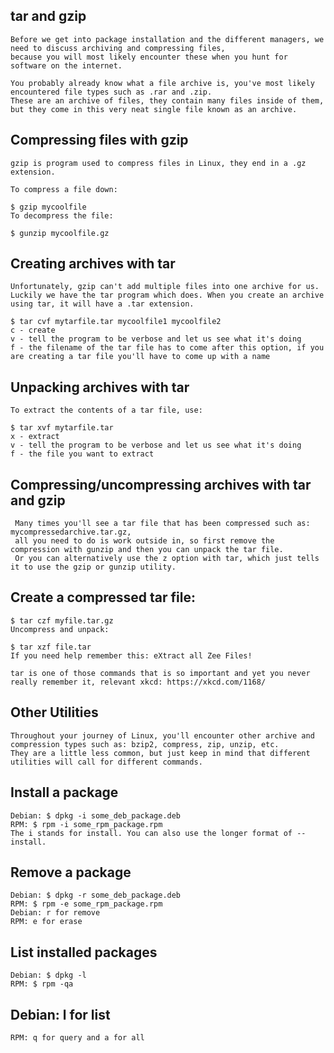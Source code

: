 ## tar and gzip
    Before we get into package installation and the different managers, we need to discuss archiving and compressing files, 
    because you will most likely encounter these when you hunt for software on the internet.

    You probably already know what a file archive is, you've most likely encountered file types such as .rar and .zip. 
    These are an archive of files, they contain many files inside of them, but they come in this very neat single file known as an archive.

## Compressing files with gzip

    gzip is program used to compress files in Linux, they end in a .gz extension.

    To compress a file down:

    $ gzip mycoolfile
    To decompress the file:

    $ gunzip mycoolfile.gz
## Creating archives with tar
    Unfortunately, gzip can't add multiple files into one archive for us. 
    Luckily we have the tar program which does. When you create an archive using tar, it will have a .tar extension.

    $ tar cvf mytarfile.tar mycoolfile1 mycoolfile2
    c - create
    v - tell the program to be verbose and let us see what it's doing
    f - the filename of the tar file has to come after this option, if you are creating a tar file you'll have to come up with a name
## Unpacking archives with tar

    To extract the contents of a tar file, use:

    $ tar xvf mytarfile.tar
    x - extract
    v - tell the program to be verbose and let us see what it's doing
    f - the file you want to extract
## Compressing/uncompressing archives with tar and gzip

     Many times you'll see a tar file that has been compressed such as: mycompressedarchive.tar.gz, 
     all you need to do is work outside in, so first remove the compression with gunzip and then you can unpack the tar file. 
     Or you can alternatively use the z option with tar, which just tells it to use the gzip or gunzip utility.

## Create a compressed tar file:

    $ tar czf myfile.tar.gz
    Uncompress and unpack:

    $ tar xzf file.tar
    If you need help remember this: eXtract all Zee Files!

    tar is one of those commands that is so important and yet you never really remember it, relevant xkcd: https://xkcd.com/1168/

## Other Utilities

    Throughout your journey of Linux, you'll encounter other archive and compression types such as: bzip2, compress, zip, unzip, etc. 
    They are a little less common, but just keep in mind that different utilities will call for different commands.
## Install a package
    Debian: $ dpkg -i some_deb_package.deb
    RPM: $ rpm -i some_rpm_package.rpm
    The i stands for install. You can also use the longer format of --install.

## Remove a package
    Debian: $ dpkg -r some_deb_package.deb
    RPM: $ rpm -e some_rpm_package.rpm
    Debian: r for remove
    RPM: e for erase

## List installed packages
    Debian: $ dpkg -l
    RPM: $ rpm -qa
    
## Debian: l for list
    RPM: q for query and a for all
